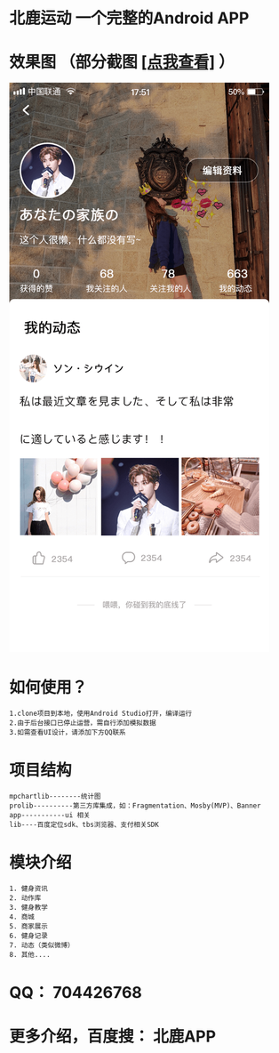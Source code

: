 # 北鹿运动 一个完整的Android APP
# 效果图  （部分截图 [[点我查看]](https://github.com/CharlesMing/BeiluForAndroid/tree/master/images)  ）
![image](https://github.com/CharlesMing/BeiluForAndroid/blob/master/images/%E6%88%91%E7%9A%84%E4%B8%AA%E4%BA%BA%E4%B8%BB%E9%A1%B5.png)

# 如何使用？
	1.clone项目到本地，使用Android Studio打开，编译运行
	2.由于后台接口已停止运营，需自行添加模拟数据
	3.如需查看UI设计，请添加下方QQ联系
# 项目结构
	mpchartlib--------统计图
	prolib----------第三方库集成，如：Fragmentation、Mosby(MVP)、Banner
	app-----------ui 相关
	lib----百度定位sdk、tbs浏览器、支付相关SDK
# 模块介绍
	1. 健身资讯
	2. 动作库
	3. 健身教学
	4. 商城
	5. 商家展示
	6. 健身记录
	7. 动态（类似微博）
	8. 其他....

# QQ： 704426768
# 更多介绍，百度搜： 北鹿APP
	
